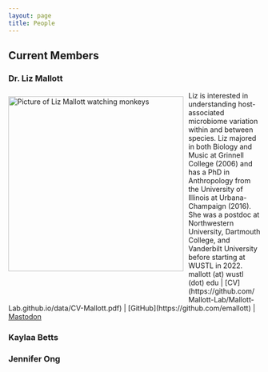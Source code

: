 ```yaml
---
layout: page
title: People
---
```

## Current Members

### Dr. Liz Mallott
<img src="/images/lizphoto.jpg" alt="Picture of Liz Mallott watching monkeys" width=350 style="float:left; padding: 10px 10px 50px 0px">
Liz is interested in understanding host-associated microbiome variation within and between species. Liz majored in both Biology and Music at Grinnell College (2006) and has a PhD in Anthropology from the University of Illinois at Urbana-Champaign (2016). She was a postdoc at Northwestern University, Dartmouth College, and Vanderbilt University before starting at WUSTL in 2022.  
mallott (at) wustl (dot) edu
| [CV](https://github.com/Mallott-Lab/Mallott-Lab.github.io/data/CV-Mallott.pdf)
| [GitHub](https://github.com/emallott)
| <a rel="me" href="https://mstdn.science/@lizmallott">Mastodon</a>

### Kaylaa Betts


### Jennifer Ong
